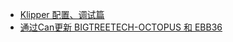 * [Klipper 配置、调试篇](/md/3DPrint/2023-04-10_3DPrint_ShakedownTest.md)
* [通过Can更新 BIGTREETECH-OCTOPUS 和 EBB36](/md/3DPrint/2023-04-19_Klipper_update_Mcu.md)